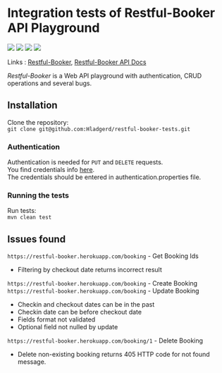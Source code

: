 # Integration tests of Restful-Booker API Playground

![](https://img.shields.io/badge/Code-Java%2017-informational?style=flat&color=blueviolet)
![](https://img.shields.io/badge/Framework-JUnit%205-informational?style=flat&&color=blueviolet)
![](https://img.shields.io/badge/Library-REST%20Assured-informational?style=flat&&color=blueviolet)
![](https://img.shields.io/badge/Library-AssertJ-informational?style=flat&&color=blueviolet)

Links : [Restful-Booker](https://restful-booker.herokuapp.com/),  [Restful-Booker API Docs](https://restful-booker.herokuapp.com/apidoc/index.html)

*Restful-Booker* is a Web API playground with authentication, CRUD operations and several bugs.

## Installation
Clone the repository:  
`git clone git@github.com:Hladgerd/restful-booker-tests.git`


### Authentication
Authentication is needed for `PUT` and `DELETE` requests.  
You find credentials info [here](https://restful-booker.herokuapp.com/apidoc/index.html#api-Auth-CreateToken).  
The credentials should be entered in authentication.properties file.


### Running the tests
Run tests:  
`mvn clean test`


## Issues found

`https://restful-booker.herokuapp.com/booking` - Get Booking Ids
* Filtering by checkout date returns incorrect result

`https://restful-booker.herokuapp.com/booking` - Create Booking  
`https://restful-booker.herokuapp.com/booking` - Update Booking
* Checkin and checkout dates can be in the past
* Checkin date can be before checkout date
* Fields format not validated
* Optional field not nulled by update

`https://restful-booker.herokuapp.com/booking/1` - Delete Booking
* Delete non-existing booking returns 405 HTTP code for not found message.